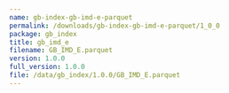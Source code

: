```yaml
---
name: gb-index-gb-imd-e-parquet
permalink: /downloads/gb-index-gb-imd-e-parquet/1_0_0
package: gb_index
title: gb_imd_e
filename: GB_IMD_E.parquet
version: 1.0.0
full_version: 1.0.0
file: /data/gb_index/1.0.0/GB_IMD_E.parquet
---
```

